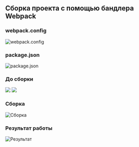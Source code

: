 ## Сборка проекта с помощью бандлера Webpack

### webpack.config
![webpack.config](https://github.com/ShekhovtcovaE/web-portfolio/blob/master/images/%D0%A1%D0%BD%D0%B8%D0%BC%D0%BE%D0%BA%20%D1%8D%D0%BA%D1%80%D0%B0%D0%BD%D0%B0%20%D0%BE%D1%82%202020-05-28%2021-51-08.png)

### package.json
![package.json](https://github.com/ShekhovtcovaE/web-portfolio/blob/master/images/%D0%A1%D0%BD%D0%B8%D0%BC%D0%BE%D0%BA%20%D1%8D%D0%BA%D1%80%D0%B0%D0%BD%D0%B0%20%D0%BE%D1%82%202020-05-28%2021-52-31.png)

### До сборки
![](https://github.com/ShekhovtcovaE/web-portfolio/blob/master/images/%D0%A1%D0%BD%D0%B8%D0%BC%D0%BE%D0%BA%20%D1%8D%D0%BA%D1%80%D0%B0%D0%BD%D0%B0%20%D0%BE%D1%82%202020-05-28%2021-53-58.png)
![](https://github.com/ShekhovtcovaE/web-portfolio/blob/master/images/%D0%A1%D0%BD%D0%B8%D0%BC%D0%BE%D0%BA%20%D1%8D%D0%BA%D1%80%D0%B0%D0%BD%D0%B0%20%D0%BE%D1%82%202020-05-28%2022-00-21.png)

### Сборка
![Сборка](https://github.com/ShekhovtcovaE/web-portfolio/blob/master/images/%D0%A1%D0%BD%D0%B8%D0%BC%D0%BE%D0%BA%20%D1%8D%D0%BA%D1%80%D0%B0%D0%BD%D0%B0%20%D0%BE%D1%82%202020-05-28%2022-12-34.png)

### Результат работы
![Результат](https://github.com/ShekhovtcovaE/web-portfolio/blob/master/images/%D0%A1%D0%BD%D0%B8%D0%BC%D0%BE%D0%BA%20%D1%8D%D0%BA%D1%80%D0%B0%D0%BD%D0%B0%20%D0%BE%D1%82%202020-05-28%2022-13-09.png)

